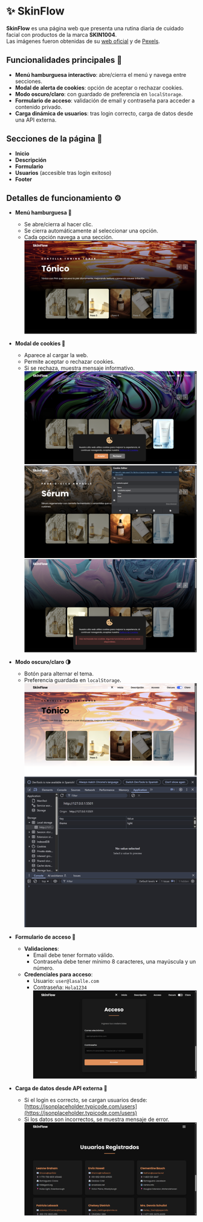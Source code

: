 # ✨ SkinFlow

**SkinFlow** es una página web que presenta una rutina diaria de cuidado facial con productos de la marca **SKIN1004**.  
Las imágenes fueron obtenidas de su [web oficial](https://www.skin1004.com/) y de [Pexels](https://www.pexels.com/es-es/).

## Funcionalidades principales 🚀
- **Menú hamburguesa interactivo**: abre/cierra el menú y navega entre secciones.
- **Modal de alerta de cookies**: opción de aceptar o rechazar cookies.
- **Modo oscuro/claro**: con guardado de preferencia en `localStorage`.
- **Formulario de acceso**: validación de email y contraseña para acceder a contenido privado.
- **Carga dinámica de usuarios**: tras login correcto, carga de datos desde una API externa.

## Secciones de la página 📄
- **Inicio**  
- **Descripción**  
- **Formulario**  
- **Usuarios** (accesible tras login exitoso)  
- **Footer**

## Detalles de funcionamiento ⚙️

- **Menú hamburguesa 🍔**  
  - Se abre/cierra al hacer clic.
  - Se cierra automáticamente al seleccionar una opción.
  - Cada opción navega a una sección.  
  ![Menú hamburguesa](screenshots/menu-hamburguesa.png)

- **Modal de cookies 🍪**  
  - Aparece al cargar la web.
  - Permite aceptar o rechazar cookies.
  - Si se rechaza, muestra mensaje informativo.  
  ![Modal de cookies](screenshots/alerta-cookies.png)
  ![Cookie aceptada](screenshots/cookie-aceptada.png)
  ![Cookie rechazada](screenshots/cookie-rechazada.png)


- **Modo oscuro/claro 🌗**  
  - Botón para alternar el tema.
  - Preferencia guardada en `localStorage`.  
  ![Modo oscuro/claro](screenshots/modo-claro.png)
  ![Caotura LocalStorage](screenshots/local-storage.png)


- **Formulario de acceso 📝**  
  - **Validaciones**:
    - Email debe tener formato válido.
    - Contraseña debe tener mínimo 8 caracteres, una mayúscula y un número.
  - **Credenciales para acceso**:
    - Usuario: `user@lasalle.com`
    - Contraseña: `Hola1234`  
  ![Formulario de acceso](screenshots/formulario.png)

- **Carga de datos desde API externa 📡**  
  - Si el login es correcto, se cargan usuarios desde:  
    [https://jsonplaceholder.typicode.com/users](https://jsonplaceholder.typicode.com/users)
  - Si los datos son incorrectos, se muestra mensaje de error.  
  ![Usuarios cargados desde API](screenshots/usuarios-api.png)
